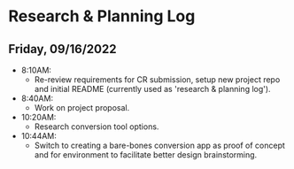 # Research & Planning Log

## Friday, 09/16/2022

- 8:10AM:
  - Re-review requirements for CR submission, setup new project repo and initial README (currently used as 'research & planning log').
- 8:40AM:
  - Work on project proposal.
- 10:20AM:
  - Research conversion tool options.
- 10:44AM:
  - Switch to creating a bare-bones conversion app as proof of concept and for environment to facilitate better design brainstorming.
